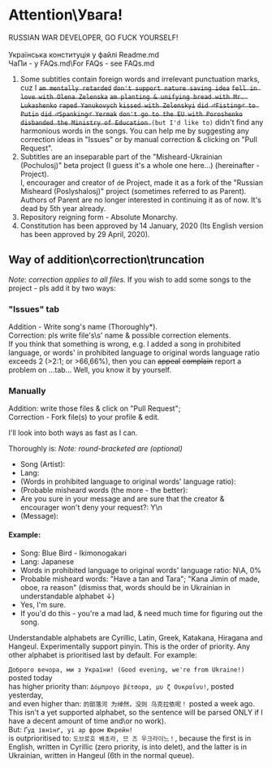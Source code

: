 # Attention\Увага!
RUSSIAN WAR DEVELOPER, GO FUCK YOURSELF! <br><br>
Українська конституція у файлі Readme.md <br>
ЧаПи - у FAQs.md\For FAQs - see FAQs.md
1. Some subtitles contain foreign words and irrelevant punctuation marks, cuz I ~~`am mentally retarded`~~  ~~`don't support nature saving idea`~~  ~~`fell in love with Olena Zelenska`~~  ~~`am planting & unifying bread with Mr. Lukashenko`~~  ~~`raped Yanukovych`~~ ~~`kissed with Zelenskyi`~~ ~~`did ♂Fisting♂ to Putin`~~ ~~`did ♂Spanking♂ Yermak`~~ ~~`don't go to the EU with Poroshenko`~~ ~~`disbanded the Ministry of Education `~~`(but I'd like to)` didn't find any harmonious words in the songs. You can help me by suggesting any correction ideas in "Issues" or by manual correction & clicking on "Pull Request".
1. Subtitles are an inseparable part of the "Misheard-Ukrainian (Pochulosj)" beta project (I guess it's a whole one here...) (hereinafter - Project). <br>
I, encourager and creator of `d`e Project, made it as a fork of the "Russian Misheard (Poslyshalosj)" project (sometimes referred to as Parent). <br>
Authors of Parent are no longer interested in continuing it as of now. It's dead by 5th year already.
1. Repository reigning form - Absolute Monarchy.
1. Constitution has been approved by 14 January, 2020 (Its English version has been approved by 29 April, 2020).

## Way of addition\correction\truncation
*Note: correction applies to all files.*
If you wish to add some songs to the project - pls add it by two ways:
### "Issues" tab
Addition - Write song's name (Thoroughly*). <br>
Correction: pls write file's\s' name & possible correction elements. <br>
If you think that something is wrong, e.g. I added a song in prohibited language, or words' in prohibited language to original words language ratio exceeds 2 (>2:1; or >66,66%), then you can ~~appeal~~ ~~complain~~ report a problem on ...tab... Well, you know it by yourself.
### Manually
Addition: write those files & click on "Pull Request"; <br>
Correction - Fork file(s) to your profile & edit.

I'll look into both ways as fast as I can.

Thoroughly is:
*Note: round-bracketed are (optional)*
 * Song (Artist):
 * Lang:
 * (Words in prohibited language to original words' language ratio):
 * (Probable misheard words (the more - the better):
 * Are you sure in your message and are sure that the creator & encourager won't deny your request?: Y\n
 * (Message):
#### Example:
 * Song: Blue Bird - Ikimonogakari
 * Lang: Japanese
 * Words in prohibited language to original words' language ratio: N\A, 0%
 * Probable misheard words: "Have a tan and Tara"; "Kana Jimin of made, oboe, ra reason" (dismiss that, words should be in Ukrainian in understandable alphabet ↓)
 * Yes, I'm sure.
 * If you'd do this - you're a mad lad, & need much time for figuring out the song.
 
Understandable alphabets are Cyrillic, Latin, Greek, Katakana, Hiragana and Hangeul. Experimentally support pinyin. This is the order of priority. Any other alphabet is prioritised last by default. For example:

`Доброго вечора, ми з України! (Good evening, we're from Ukraine!)` posted today <br>
has higher priority than:
`Δόμπρογο βέτσορα, μυ ζ Ουκραΐνυ!`, posted yesterday, <br>
and even higher than:
`的部落河 为绰然，没则 乌克拉依呢！` posted a week ago. This isn't a yet supported alphabet, so the sentence will be parsed ONLY if I have a decent amount of time and\or no work). <br>
But:
`Ґуд івнінґ, уі ар фром Юкрейн!` <br>
is outprioritised to:
`도브로호 봬초라, 므 즈 우크라이느！`, because the first is in English, written in Cyrillic (zero priority, is into delet), and the latter is in Ukrainian, written in Hangeul (6th in the normal queue).
